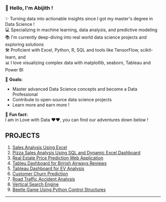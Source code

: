 ### 👋 Hello, I'm Abijith !

✨ Turning data into actionable insights since I got my master's degree in Data Science ! <br>
💻 Specializing in machine learning, data analysis, and predictive modeling  
📚 I'm currently deep-diving into real world data science projects and exploring solutions <br>
🛠️ Proficient with Excel, Python, R, SQL and tools like TensorFlow, scikit-learn, and   
📊 I love visualizing complex data with matplotlib, seaborn, Tableau and Power BI  

🎯 **Goals:**  
- Master advanced Data Science concepts and become a Data Professional  
- Contribute to open-source data science projects  
- Learn more  and earn more !

🎲 **Fun fact:**  
I am in Love with Data ❤️❤, you can find our adventures down below !

## PROJECTS
1. [Sales Analysis Using Excel](https://github.com/abijithpandath/Projects/tree/main/Sales%20Analysis%20Using%20Excel)
2. [ Pizza Sales Analysis Using SQL and Dynamic Excel Dashboard](https://github.com/abijithpandath/Projects/tree/main/Excel%20Dashboard)
3. [Real Estate Price Prediction Web Application](https://github.com/abijithpandath/Projects/tree/main/Real%20Estate%20Price%20Prediction%20Web%20Application)
4. [Tableu Dashboard for Brirish Airways Reviews](https://github.com/abijithpandath/Projects/tree/main/Tableau%20Dash%20Board%20For%20British%20Airways%20Review%20Analysis)
5. [Tableau Dashboard for EV Analysis](https://github.com/abijithpandath/Projects/tree/main/Tableau%20Dashboard%20For%20E%20V%20Analysis)
6. [Customer Churn Prediction](https://github.com/abijithpandath/Projects/tree/main/Machine%20Learning%20Approaches%20to%20Customer%20Churn%20Prediction)
7. [Road Traffic Accident Analysis](https://github.com/abijithpandath/Projects/tree/main/Road%20Traffic%20Accident)
8. [Vertical Search Engine](https://github.com/abijithpandath/Projects/tree/main/Vertical%20Search%20Engine)
9. [Beetle Game Using Python Control Structures ](https://github.com/abijithpandath/Projects/tree/main/Beetle%20Game)


---

